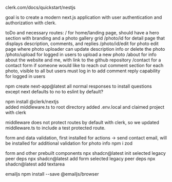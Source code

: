 clerk.com/docs/quickstart/nestjs

goal is to create a modern next.js application with user authentication and authorization with clerk.

toDo and necessary routes:
/ for home/landing page, should have a hero section with branding and a photo gallery grid
/photo/id for detail page that displays description, comments, and replies
/photo/id/edit for photo edit page where photo uploader can update description info or delete the photo
/photo/upload for logged in users to upload a new photo
/about for info about the website and me, with link to the github repository
/contact for a contact form if someone would like to reach out
comment section for each photo, visible to all but users must log in to add comment
reply capability for logged in users

npm create next-app@latest
all normal responses to install questions except next defaults to no to eslint by default?

npm install @clerk/nextjs  
added middleware.ts to root directory
added .env.local and claimed project with clerk

middleware does not protect routes by default with clerk, so we updated middleware.ts to include a test protected route.

form and data validation, first installed for actions -> send contact email, will be installed for additional validation for photo info
npm i zod

form and other prebuilt components
npx shadcn@latest init
selected legacy peer deps
npx shadcn@latest add form
selected legacy peer deps
npx shadcn@latest add textarea

emailjs
npm install --save @emailjs/browser
